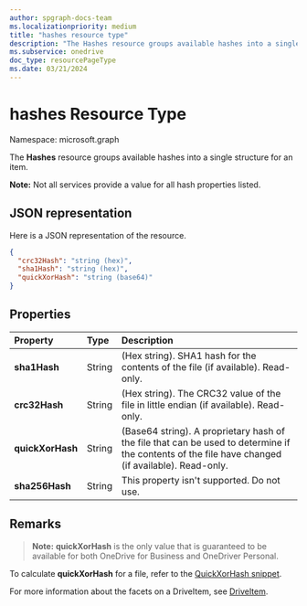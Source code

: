 ```yaml
---
author: spgraph-docs-team
ms.localizationpriority: medium
title: "hashes resource type"
description: "The Hashes resource groups available hashes into a single structure for an item."
ms.subservice: onedrive
doc_type: resourcePageType
ms.date: 03/21/2024
---
```


# hashes Resource Type

Namespace: microsoft.graph

The **Hashes** resource groups available hashes into a single structure for an item.

**Note:** Not all services provide a value for all hash properties listed.

## JSON representation

Here is a JSON representation of the resource.

<!-- {
  "blockType": "resource",
  "optionalProperties": [ "sha1Hash", "crc32Hash", "quickXorHash" ],
  "@odata.type": "microsoft.graph.hashes"
}-->

```json
{
  "crc32Hash": "string (hex)",
  "sha1Hash": "string (hex)",
  "quickXorHash": "string (base64)"
}
```

## Properties

| Property         | Type   | Description                                                       |
|:-----------------|:-------|:------------------------------------------------------------------|
| **sha1Hash**     | String | (Hex string). SHA1 hash for the contents of the file (if available). Read-only. |
| **crc32Hash**    | String | (Hex string). The CRC32 value of the file in little endian (if available). Read-only. |
| **quickXorHash** | String | (Base64 string). A proprietary hash of the file that can be used to determine if the contents of the file have changed (if available). Read-only. |
| **sha256Hash** | String | This property isn't supported. Do not use. |

## Remarks

>**Note:** **quickXorHash** is the only value that is guaranteed to be available for both OneDrive for Business and OneDriver Personal.

To calculate **quickXorHash** for a file, refer to the [QuickXorHash snippet](/onedrive/developer/code-snippets/quickxorhash).

For more information about the facets on a DriveItem, see [DriveItem](driveitem.md).

<!-- {
  "type": "#page.annotation",
  "description": "The hashes facet provides hash identifiers for a file in OneDrive",
  "keywords": "hash,sha1,crc32,item,facet",
  "section": "documentation",
  "tocPath": "Facets/Hashes"
} -->

